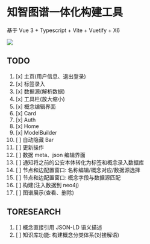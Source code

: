 # 知智图谱一体化构建工具

基于 Vue 3 + Typescript + Vite + Vuetify + X6

![](https://s3.bmp.ovh/imgs/2021/12/b58bc4844d93bc9d.png)

## TODO

1. [x] 主页(用户信息、退出登录)
2. [x] 标签录入
3. [x] 数据源(解析数据)
4. [x] 工具栏(放大缩小)
5. [x] 概念编辑界面
6. [x] Card
7. [x] Auth
8. [x] Home
9. [x] ModelBuilder
10. [ ] 自动隐藏 Bar
11. [ ] 更新操作
12. [ ] 数据 meta、json 编辑界面
13. [ ] 通知将之前的公安本体转化为标签和概念录入数据库
14. [ ] 节点和边配置窗口: 名称编辑/概念对应/数据源选择
15. [ ] 节点和边配置窗口: 概念字段与数据源匹配
16. [ ] 构建(注入数据到 neo4j)
17. [ ] 图谱展示(查看、删除)

## TORESEARCH

1. [ ] 概念直接引用 JSON-LD 语义描述
2. [ ] 知识库功能: 构建概念分类体系(对接解语)
